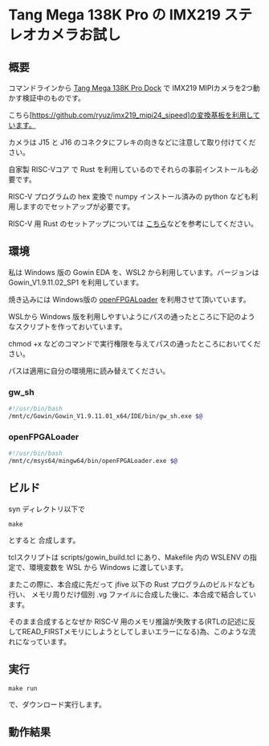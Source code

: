 # Tang Mega 138K Pro の IMX219 ステレオカメラお試し


## 概要

コマンドラインから [Tang Mega 138K Pro Dock](https://wiki.sipeed.com/hardware/en/tang/tang-mega-138k/mega-138k-pro.html) で
IMX219 MIPIカメラを2つ動かす検証中のものです。

こちら[https://github.com/ryuz/imx219_mipi24_sipeed]の変換基板を利用しています。

カメラは J15 と J16 のコネクタにフレキの向きなどに注意して取り付けてください。

自家製 RISC-Vコア で Rust を利用しているのでそれらの事前インストールも必要です。

RISC-V プログラムの hex 変換で numpy インストール済みの python なども利用しますのでセットアップが必要です。

RISC-V 用 Rust のセットアップについては [こちら](/projects/kv260/kv260_jfive_simple_controller/README.md)などを参考にしてください。


## 環境

私は Windows 版の Gowin EDA を、WSL2 から利用しています。バージョンは Gowin_V1.9.11.02_SP1 を利用しています。

焼き込みには Windows版の [openFPGALoader](https://github.com/trabucayre/openFPGALoader) を利用させて頂いています。

WSLから Windows 版を利用しやすいようにパスの通ったところに下記のようなスクリプトを作っておいています。

chmod +x などのコマンドで実行権限を与えてパスの通ったところにおいてください。

パスは適用に自分の環境用に読み替えてください。

### gw_sh

```bash
#!/usr/bin/bash
/mnt/c/Gowin/Gowin_V1.9.11.01_x64/IDE/bin/gw_sh.exe $@
```

### openFPGALoader

```bash
#!/usr/bin/bash
/mnt/c/msys64/mingw64/bin/openFPGALoader.exe $@
```

## ビルド

syn ディレクトリ以下で

```
make
```

とすると 合成します。

tclスクリプトは scripts/gowin_build.tcl にあり、Makefile 内の WSLENV の指定で、環境変数を WSL から Windows に渡しています。


またこの際に、本合成に先だって jfive 以下の Rust プログラムのビルドなども行い、
メモリ周りだけ個別 .vg ファイルに合成した後に、本合成で結合しています。

そのまま合成するとなぜか RISC-V 用のメモリ推論が失敗する(RTLの記述に反してREAD_FIRSTメモリにしようとしてしまいエラーになる)為、このような流れになっています。


## 実行

```
make run
```

で、ダウンロード実行します。

## 動作結果